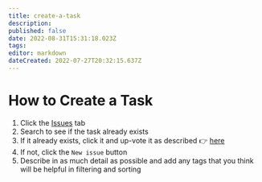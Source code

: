 ```yaml
---
title: create-a-task
description: 
published: false
date: 2022-08-31T15:31:18.023Z
tags: 
editor: markdown
dateCreated: 2022-07-27T20:32:15.637Z
---
```


# How to Create a Task

1. Click the [Issues](https://github.com/anonymous-dao/draft-whitepaper/issues?q=is%3Aissue+is%3Aopen+sort%3Aupdated-desc) tab
2. Search to see if the task already exists
3. If it already exists, click it and up-vote it as described 👉 [here](vote-on-tasks-and-sort-by-priority.md)
4. If not, click the `New issue` button
5. Describe in as much detail as possible and add any tags that you think will be helpful in filtering and sorting
